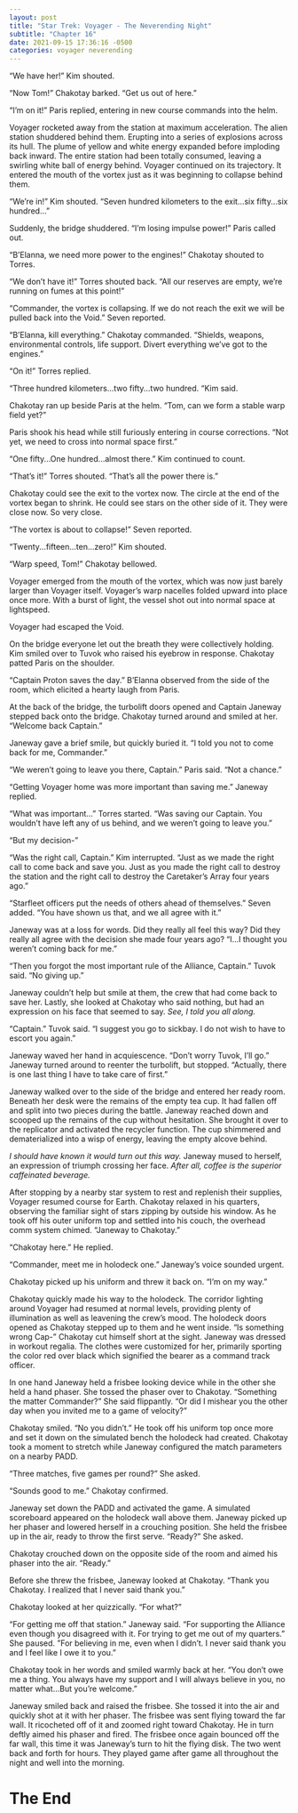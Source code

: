 ```yaml
---
layout: post
title: "Star Trek: Voyager - The Neverending Night"
subtitle: "Chapter 16"
date: 2021-09-15 17:36:16 -0500
categories: voyager neverending
---
```


“We have her!” Kim shouted.

“Now Tom!” Chakotay barked. “Get us out of here.”

“I’m on it!” Paris replied, entering in new course commands into the helm.

Voyager rocketed away from the station at maximum acceleration. The alien station shuddered behind them. Erupting into a series of explosions across its hull. The plume of yellow and white energy expanded before imploding back inward. The entire station had been totally consumed, leaving a swirling white ball of energy behind. Voyager continued on its trajectory. It entered the mouth of the vortex just as it was beginning to collapse behind them.

“We’re in!” Kim shouted. “Seven hundred kilometers to the exit...six fifty...six hundred...”

Suddenly, the bridge shuddered. “I’m losing impulse power!” Paris called out.

“B’Elanna, we need more power to the engines!” Chakotay shouted to Torres.

“We don’t have it!” Torres shouted back. “All our reserves are empty, we’re running on fumes at this point!”

“Commander, the vortex is collapsing. If we do not reach the exit we will be pulled back into the Void.” Seven reported.

“B’Elanna, kill everything.” Chakotay commanded. “Shields, weapons, environmental controls, life support. Divert everything we’ve got to the engines.”

“On it!” Torres replied.

“Three hundred kilometers...two fifty...two hundred. “Kim said.

Chakotay ran up beside Paris at the helm. “Tom, can we form a stable warp field yet?”

Paris shook his head while still furiously entering in course corrections. “Not yet, we need to cross into normal space first.”

“One fifty...One hundred...almost there.” Kim continued to count. 

“That’s it!” Torres shouted. “That’s all the power there is.”

Chakotay could see the exit to the vortex now. The circle at the end of the vortex began to shrink. He could see stars on the other side of it. They were close now. So very close.

“The vortex is about to collapse!” Seven reported.

“Twenty...fifteen...ten...zero!” Kim shouted.

“Warp speed, Tom!” Chakotay bellowed.

Voyager emerged from the mouth of the vortex, which was now just barely larger than Voyager itself. Voyager’s warp nacelles folded upward into place once more. With a burst of light, the vessel shot out into normal space at lightspeed. 

Voyager had escaped the Void.

On the bridge everyone let out the breath they were collectively holding. Kim smiled over to Tuvok who raised his eyebrow in response. Chakotay patted Paris on the shoulder.

“Captain Proton saves the day.” B’Elanna observed from the side of the room, which elicited a hearty laugh from Paris. 

At the back of the bridge, the turbolift doors opened and Captain Janeway stepped back onto the bridge. Chakotay turned around and smiled at her. “Welcome back Captain.”

Janeway gave a brief smile, but quickly buried it. “I told you not to come back for me, Commander.”

“We weren’t going to leave you there, Captain.” Paris said. “Not a chance.”

“Getting Voyager home was more important than saving me.” Janeway replied.

“What was important...” Torres started. “Was saving our Captain. You wouldn’t have left any of us behind, and we weren’t going to leave you.”

“But my decision-”

“Was the right call, Captain.” Kim interrupted. “Just as we made the right call to come back and save you. Just as you made the right call to destroy the station and the right call to destroy the Caretaker’s Array four years ago.”

“Starfleet officers put the needs of others ahead of themselves.” Seven added. “You have shown us that, and we all agree with it.”

Janeway was at a loss for words. Did they really all feel this way? Did they really all agree with the decision she made four years ago? “I...I thought you weren’t coming back for me.”

“Then you forgot the most important rule of the Alliance, Captain.” Tuvok said. “No giving up.”

Janeway couldn’t help but smile at them, the crew that had come back to save her. Lastly, she looked at Chakotay who said nothing, but had an expression on his face that seemed to say. *See, I told you all along.*

“Captain.” Tuvok said. “I suggest you go to sickbay. I do not wish to have to escort you again.”

Janeway waved her hand in acquiescence. “Don’t worry Tuvok, I’ll go.” Janeway turned around to reenter the turbolift, but stopped. “Actually, there is one last thing I have to take care of first.”

Janeway walked over to the side of the bridge and entered her ready room. Beneath her desk were the remains of the empty tea cup. It had fallen off and split into two pieces during the battle. Janeway reached down and scooped up the remains of the cup without hesitation. She brought it over to the replicator and activated the recycler function. The cup shimmered and dematerialized into a wisp of energy, leaving the empty alcove behind. 

*I should have known it would turn out this way.* Janeway mused to herself, an expression of triumph crossing her face. *After all, coffee is the superior caffeinated beverage.*

After stopping by a nearby star system to rest and replenish their supplies, Voyager resumed course for Earth. Chakotay relaxed in his quarters, observing the familiar sight of stars zipping by outside his window. As he took off his outer uniform top and settled into his couch, the overhead comm system chimed. “Janeway to Chakotay.”

“Chakotay here.” He replied.

“Commander, meet me in holodeck one.” Janeway’s voice sounded urgent.

Chakotay picked up his uniform and threw it back on. “I’m on my way.”

Chakotay quickly made his way to the holodeck. The corridor lighting around Voyager had resumed at normal levels, providing plenty of illumination as well as leavening the crew’s mood. The holodeck doors opened as Chakotay stepped up to them and he went inside. “Is something wrong Cap-” Chakotay cut himself short at the sight. Janeway was dressed in workout regalia. The clothes were customized for her, primarily sporting the color red over black which signified the bearer as a command track officer. 

In one hand Janeway held a frisbee looking device while in the other she held a hand phaser. She tossed the phaser over to Chakotay. “Something the matter Commander?” She said flippantly. “Or did I mishear you the other day when you invited me to a game of velocity?”

Chakotay smiled. “No you didn’t.” He took off his uniform top once more and set it down on the simulated bench the holodeck had created. Chakotay took a moment to stretch while Janeway configured the match parameters on a nearby PADD. 

“Three matches, five games per round?” She asked.

“Sounds good to me.” Chakotay confirmed.

Janeway set down the PADD and activated the game. A simulated scoreboard appeared on the holodeck wall above them. Janeway picked up her phaser and lowered herself in a crouching position. She held the frisbee up in the air, ready to throw the first serve. “Ready?” She asked.

Chakotay crouched down on the opposite side of the room and aimed his phaser into the air. “Ready.”

Before she threw the frisbee, Janeway looked at Chakotay. “Thank you Chakotay. I realized that I never said thank you.”

Chakotay looked at her quizzically. “For what?”

“For getting me off that station.” Janeway said. “For supporting the Alliance even though you disagreed with it. For trying to get me out of my quarters.” She paused. ”For believing in me, even when I didn’t. I never said thank you and I feel like I owe it to you.”

Chakotay took in her words and smiled warmly back at her. “You don’t owe me a thing. You always have my support and I will always believe in you, no matter what...But you’re welcome.”

Janeway smiled back and raised the frisbee. She tossed it into the air and quickly shot at it with her phaser. The frisbee was sent flying toward the far wall. It ricocheted off of it and zoomed right toward Chakotay. He in turn deftly aimed his phaser and fired. The frisbee once again bounced off the far wall, this time it was Janeway’s turn to hit the flying disk. The two went back and forth for hours. They played game after game all throughout the night and well into the morning.


# The End